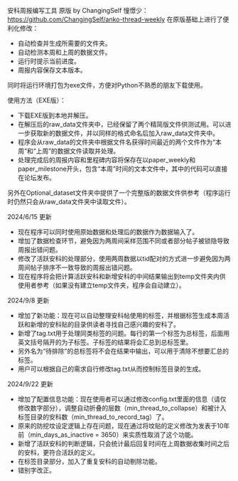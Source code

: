 安科周报编写工具
原版 by ChangingSelf 憧憬少：https://github.com/ChangingSelf/anko-thread-weekly
在原版基础上进行了便利化修改：
- 自动检查并生成所需要的文件夹。
- 自动检测本周和上周的数据文件。
- 运行时提示当前进度。
- 周报内容保存文本版本。

同时将运行环境打包为exe文件，方便对Python不熟悉的朋友下载使用。

使用方法（EXE版）：
- 下载EXE版到本地并解压。
- 在解压后的raw_data文件夹中，已经保留了两个精简版文件供测试用。可以进一步获取新的数据文件，并以同样的格式命名后加入raw_data文件夹中。
- 程序会从raw_data的文件夹中根据文件名获得时间最近的两个文件作为“本周”和“上周”的数据文件读取并处理。
- 处理完成后的周报内容和里程碑内容将保存在以paper_weekly和paper_milestone开头，包含“本周”时间的文本文件中，其中的代码可以直接在论坛发布。

另外在Optional_dataset文件夹中提供了一个完整版的数据文件供参考（程序运行时仍然只会从raw_data文件夹中读取文件）。

2024/6/15 更新
- 现在程序可以同时使用原始数据和处理后的数据作为数据输入了。
- 增加了数据检查环节，避免因为两周间采样范围不同或者部分帖子被锁隐导致周报出错问题。
- 修改了活跃安科的处理部分，使用两周数据以tid配对的方式进一步避免因为两周间帖子排序不一致导致的周报出错问题。
- 现在程序将会把计算活跃安科和新增安科的中间结果输出到temp文件夹内供使用者参考（如果没有建立temp文件夹，程序会自动建立）。

2024/9/8 更新
- 增加了新功能：现在可以自动整理安科帖使用的标签，并根据标签生成本周活跃和新增的安科贴的目录供读者寻找自己感兴趣的安科了。
- 新增了tag.txt用于处理同类标签的问题。每行的第一个标签为总标签，后面用英文括号隔开的为子标签。子标签的结果将会汇总到总标签里。
- 另外名为“待排除”的总标签将不会在结果中输出，可以用于清除不想要汇总的标签。
- 用户可以根据自己的需求自行修改tag.txt从而控制标签目录的生成。  

2024/9/22 更新
- 增加了配置信息功能：现在使用者可以通过修改config.txt里面的信息（请仅修改数字部分），调整自动折叠的层数（min_thread_to_collapse）和被计入标签目录的安科数（min_thread_to_record_tag）了。
- 原来的防挖坟设定逻辑上存在问题，现在通过将坟贴的定义修改为发表于10年前（min_days_as_inactive = 3650）来实质性取消了这个功能。
- 新增了活跃安科的判断逻辑，只会统计最后回复时间在上周数据收集时间之后的安科，更符合活跃的定义。
- 在标签目录部分，加入了重复安科的自动剔除功能。
- 错别字改正。
